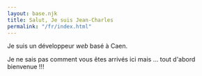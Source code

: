 ```yaml
---
layout: base.njk
title: Salut, Je suis Jean-Charles
permalink: "/fr/index.html"
---
```

Je suis un développeur _web_ basé à Caen.

Je ne sais pas comment vous êtes arrivés ici mais ... tout d'abord bienvenue !!!